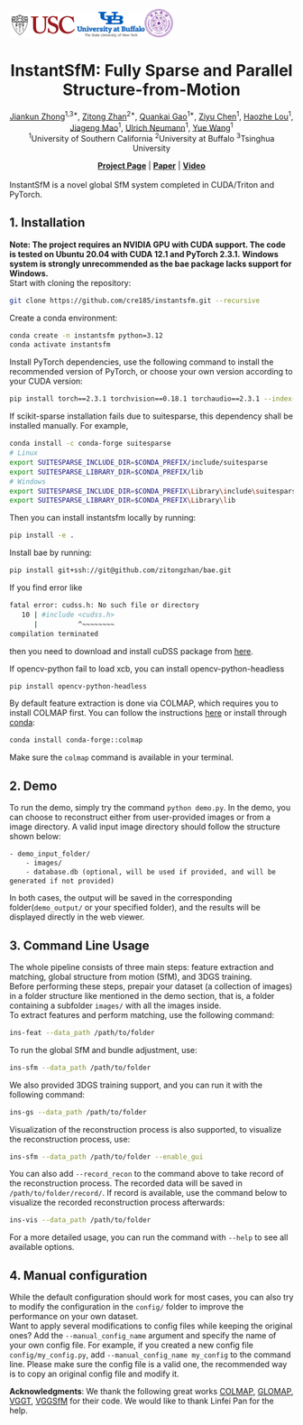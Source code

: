 <img src="img/USC-Logos.png" width=120px /><img src="img/University_at_Buffalo_logo.png" width=120px /><img src="img/Tsinghua_University_Logo.png" width=50px />

<div align="center">

# InstantSfM: Fully Sparse and Parallel Structure-from-Motion


<p align="center">  
    <a href="https://github.com/cre185/">Jiankun Zhong</a><sup>1,3*</sup>,
    <a href="https://sairlab.org/zitongz/">Zitong Zhan</a><sup>2*</sup>,
    <a href="https://zerg-overmind.github.io/">Quankai Gao</a><sup>1*</sup>,
    <a href="https://ziyc.github.io/">Ziyu Chen</a><sup>1</sup>,
    <a href="https://scholar.google.com/citations?user=BIPK9KEAAAAJ&hl=zh-TW">Haozhe Lou</a><sup>1</sup>,
    <a href="https://pointscoder.github.io/">Jiageng Mao</a><sup>1</sup>,
    <a href="https://scholar.google.com/citations?user=MHet2VoAAAAJ&hl=en">Ulrich Neumann</a><sup>1</sup>,
    <a href="https://yuewang.xyz/">Yue Wang</a><sup>1</sup>
    <br>
    <sup>1</sup>University of Southern California <sup>2</sup>University at Buffalo <sup>3</sup>Tsinghua University
</p>

</div>

<div align="center">
    <a href="https://cre185.github.io/InstantSfM/"><strong>Project Page</strong></a> |
    <a href="https://arxiv.org/abs/2510.13310"><strong>Paper</strong></a> |
    <a href="https://youtu.be/v-ewKEPTEDg"><strong>Video</strong></a> 
</div>

<br>

<div align="center">

</div>
InstantSfM is a novel global SfM system completed in CUDA/Triton and PyTorch. 


## 1. Installation  
**Note: The project requires an NVIDIA GPU with CUDA support. The code is tested on Ubuntu 20.04 with CUDA 12.1 and PyTorch 2.3.1.** 
**Windows system is strongly unrecommended as the bae package lacks support for Windows.**  
Start with cloning the repository:  
```bash
git clone https://github.com/cre185/instantsfm.git --recursive
```
Create a conda environment:  
```bash
conda create -n instantsfm python=3.12
conda activate instantsfm
```
Install PyTorch dependencies, use the following command to install the recommended version of PyTorch, or choose your own version according to your CUDA version:  
```bash
pip install torch==2.3.1 torchvision==0.18.1 torchaudio==2.3.1 --index-url https://download.pytorch.org/whl/cu121
```
If scikit-sparse installation fails due to suitesparse, this dependency shall be installed manually. For example, 
```bash
conda install -c conda-forge suitesparse
# Linux
export SUITESPARSE_INCLUDE_DIR=$CONDA_PREFIX/include/suitesparse
export SUITESPARSE_LIBRARY_DIR=$CONDA_PREFIX/lib
# Windows
export SUITESPARSE_INCLUDE_DIR=$CONDA_PREFIX\Library\include\suitesparse
export SUITESPARSE_LIBRARY_DIR=$CONDA_PREFIX\Library\lib
```
Then you can install instantsfm locally by running:  
```bash
pip install -e .
```
Install bae by running:
```bash
pip install git+ssh://git@github.com/zitongzhan/bae.git
```
If you find error like
```bash
fatal error: cudss.h: No such file or directory
   10 | #include <cudss.h>
      |          ^~~~~~~~~
compilation terminated
```
then you need to download and install cuDSS package from [here](https://developer.nvidia.com/cudss-downloads?target_os=Linux&target_arch=x86_64&Distribution=Ubuntu&target_version=20.04&target_type=deb_local).  

If opencv-python fail to load xcb, you can install opencv-python-headless
```bash
pip install opencv-python-headless
```

By default feature extraction is done via COLMAP, which requires you to install COLMAP first. You can follow the instructions [here](https://colmap.github.io/install.html) or install through [conda](https://anaconda.org/conda-forge/colmap):
```bash
conda install conda-forge::colmap
```
Make sure the `colmap` command is available in your terminal.  

## 2. Demo  
To run the demo, simply try the command `python demo.py`. In the demo, you can choose to reconstruct either from user-provided images or from a image directory. A valid input image directory should follow the structure shown below:  
```
- demo_input_folder/
    - images/
    - database.db (optional, will be used if provided, and will be generated if not provided)
```
In both cases, the output will be saved in the corresponding folder(`demo_output/` or your specified folder), and the results will be displayed directly in the web viewer.  

## 3. Command Line Usage
The whole pipeline consists of three main steps: feature extraction and matching, global structure from motion (SfM), and 3DGS training.  
Before performing these steps, prepair your dataset (a collection of images) in a folder structure like mentioned in the demo section, that is, a folder containing a subfolder `images/` with all the images inside.  
To extract features and perform matching, use the following command:
```bash
ins-feat --data_path /path/to/folder
```
To run the global SfM and bundle adjustment, use:  
```bash
ins-sfm --data_path /path/to/folder
```
We also provided 3DGS training support, and you can run it with the following command:
```bash
ins-gs --data_path /path/to/folder
```
Visualization of the reconstruction process is also supported, to visualize the reconstruction process, use:
```bash
ins-sfm --data_path /path/to/folder --enable_gui
```
You can also add `--record_recon` to the command above to take record of the reconstruction process. The recorded data will be saved in `/path/to/folder/record/`. If record is available, use the command below to visualize the recorded reconstruction process afterwards:
```bash
ins-vis --data_path /path/to/folder
```
For a more detailed usage, you can run the command with `--help` to see all available options.  

## 4. Manual configuration   
While the default configuration should work for most cases, you can also try to modify the configuration in the `config/` folder to improve the performance on your own dataset.  
Want to apply several modifications to config files while keeping the original ones? Add the `--manual_config_name` argument and specify the name of your own config file. For example, if you created a new config file `config/my_config.py`, add `--manual_config_name my_config` to the command line. Please make sure the config file is a valid one, the recommended way is to copy an original config file and modify it.  


**Acknowledgments**: We thank the following great works [COLMAP](https://github.com/colmap/colmap), [GLOMAP](https://github.com/colmap/glomap), [VGGT](https://github.com/facebookresearch/vggt), [VGGSfM](https://github.com/facebookresearch/vggsfm) for their code. We would like to thank Linfei Pan for the help.

